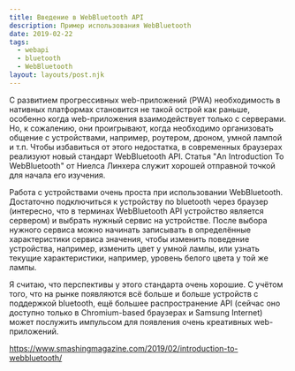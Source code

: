 ```yaml
---
title: Введение в WebBluetooth API
description: Пример использования WebBluetooth
date: 2019-02-22
tags:
  - webapi
  - bluetooth
  - WebBluetooth
layout: layouts/post.njk
---
```

С развитием прогрессивных web-приложений (PWA) необходимость в нативных платформах становится не такой острой как раньше, особенно когда web-приложения взаимодействует только с серверами. Но, к сожалению, они проигрывают, когда необходимо организовать общение с устройствами, например, роутером, дроном, умной лампой и т.п. Чтобы избавиться от этого недостатка, в современных браузерах реализуют новый стандарт WebBluetooth API. Статья "An Introduction To WebBluetooth" от Ниелса Линхера служит хорошей отправной точкой для начала его изучения.

Работа с устройствами очень проста при использовании WebBluetooth. Достаточно подключиться к устройству по bluetooth через браузер (интересно, что в терминах WebBluetooth API устройство является сервером) и выбрать нужный сервис на устройстве. После выбора нужного сервиса можно начинать записывать в определённые характеристики сервиса значения, чтобы изменить поведение устройства, например, изменить цвет у умной лампы, или узнать текущие характеристики, например, уровень белого цвета у той же лампы.

Я считаю, что перспективы у этого стандарта очень хорошие. С учётом того, что на рынке появляются всё больше и больше устройств с поддержкой bluetooth, ещё большее распространение API (сейчас оно доступно только в Chromium-based браузерах и Samsung Internet) может послужить импульсом для появления очень креативных web-приложений.

https://www.smashingmagazine.com/2019/02/introduction-to-webbluetooth/
